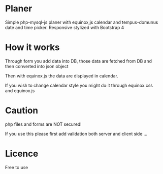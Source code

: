 # Planer
Simple php-mysql-js planer with equinox,js calendar and tempus-domunus date and time picker. Responsive stylized with Bootstrap 4

# How it works
Through form you add data into DB, those data are fetched from DB and then converted into json object

Then with equinox.js the data are displayed in calendar.

If you wish to change calendar style you might do it through equinox.css and equinox.js

# Caution 

php files and forms are NOT secured! 

If you use this please first add validation both server and client side ...

# Licence
Free to use
